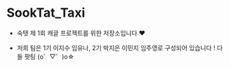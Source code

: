 # SookTat_Taxi

- 숙탯 제 1회 캐글 프로젝트를 위한 저장소입니다 ❤ 

- 저희 팀은 1기 이지수 임유나, 2기 박지은 이민지 임주영로 구성되어 있습니다 !
  다들 팟팅 (o゜▽゜)o☆
